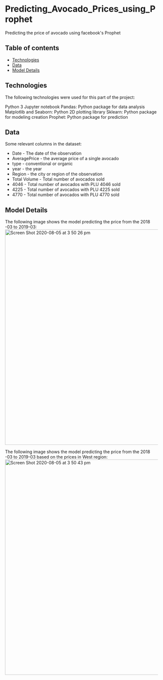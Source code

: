 # Predicting_Avocado_Prices_using_Prophet
 Predicting the price of avocado using facebook's Prophet
 
## Table of contents
* [Technologies](#technologies)
* [Data](#data)
* [Model Details](#modeldetails)


## Technologies
The following technologies were used for this part of the project:

Python 3
Jupyter notebook
Pandas: Python package for data analysis
Matplotlib and Seaborn: Python 2D plotting library
Sklearn: Python package for modeling creation
Prophet: Python package for prediction


## Data 
Some relevant columns in the dataset:

* Date - The date of the observation
* AveragePrice - the average price of a single avocado
* type - conventional or organic
* year - the year
* Region - the city or region of the observation
* Total Volume - Total number of avocados sold
* 4046 - Total number of avocados with PLU 4046 sold
* 4225 - Total number of avocados with PLU 4225 sold
* 4770 - Total number of avocados with PLU 4770 sold


## Model Details

The following image shows the model predicting the price from the 2018 -03 to 2019-03: 
<img width="708" alt="Screen Shot 2020-08-05 at 3 50 26 pm" src="https://user-images.githubusercontent.com/39994111/89421116-fa14c780-d776-11ea-9725-4fca1b0076f0.png">

The following image shows the model predicting the price from the 2018 -03 to 2019-03 based on the prices in West region: 
<img width="708" alt="Screen Shot 2020-08-05 at 3 50 43 pm" src="https://user-images.githubusercontent.com/39994111/89421183-0b5dd400-d777-11ea-8e20-255f88f4bbfd.png">
